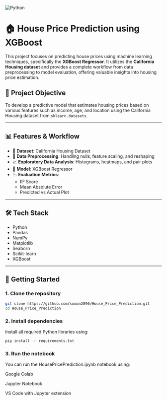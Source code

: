 ![Python](https://img.shields.io/badge/Python-3.8%2B-blue.svg)

# 🏠 House Price Prediction using XGBoost

This project focuses on predicting house prices using machine learning techniques, specifically the **XGBoost Regressor**. It utilizes the **California Housing dataset** and provides a complete workflow from data preprocessing to model evaluation, offering valuable insights into housing price estimation.

## 📌 Project Objective

To develop a predictive model that estimates housing prices based on various features such as income, age, and location using the California Housing dataset from `sklearn.datasets`.

---

## 📊 Features & Workflow

- 📁 **Dataset**: California Housing Dataset
- 🧼 **Data Preprocessing**: Handling nulls, feature scaling, and reshaping
- 📈 **Exploratory Data Analysis**: Histograms, heatmaps, and pair plots
- 🧠 **Model**: XGBoost Regressor
- 📉 **Evaluation Metrics**:
  - R² Score
  - Mean Absolute Error
  - Predicted vs Actual Plot

---

## 🛠️ Tech Stack

- Python
- Pandas
- NumPy
- Matplotlib
- Seaborn
- Scikit-learn
- XGBoost

---

## 🚀 Getting Started

### 1. Clone the repository

```bash
git clone https://github.com/suman2896/House_Price_Prediction.git
cd House_Price_Prediction
```
### 2. Install dependencies

Install all required Python libraries using:

```bash
pip install -r requirements.txt
```

### 3. Run the notebook
You can run the HousePricePrediction.ipynb notebook using:

Google Colab

Jupyter Notebook

VS Code with Jupyter extension

